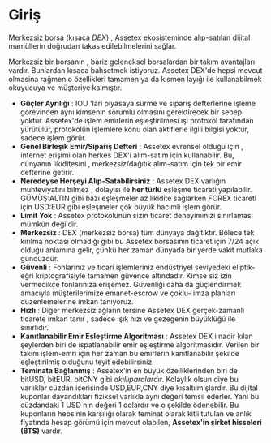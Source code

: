 # Giriş

Merkezsiz borsa (kısaca *DEX*) , Assetex ekosisteminde 
alıp-satılan dijital mamüllerin doğrudan takas edilebilmelerini sağlar.

Merkezsiz bir borsanın , bariz geleneksel borsalardan bir takım avantajları vardır. 
Bunlardan kısaca bahsetmek istiyoruz. Assetex DEX'de hepsi mevcut olmasina 
rağmen o özellikleri tamamen ya da kısmen layığı ile kullanabilmek okuyucuya ve 
müşteriye kalmıştır.

* **Güçler Ayrılığı** : 
  IOU 'lari piyasaya sürme  ve sipariş defterlerine işleme görevinden aynı 
  kimsenin sorumlu olmasını gerektirecek bir sebep yoktur. Assetex'de işlem 
  emirlerin eşleştirilmesi işi protokol tarafından yürütülür, protokolün 
  işlemlere konu olan aktiflerle ilgili bilgisi yoktur, sadece işlem görür.
* **Genel Birleşik Emir/Sipariş Defteri** :
  Assetex evrensel olduğu için , internet erişimi olan herkes  DEX'i alım-satım için 
  kullanabilir. Bu, dünyanın likiditesini , merkezsiz/dağıtık alım-satım için tek bir emir 
  defterine getirir.
* **Neredeyse Herşeyi Alıp-Satabilirsiniz** :
  Assetex DEX varlığın muhteviyatını bilmez , dolayısı ile **her türlü**  eşleşme ticareti 
  yapılabilir. GÜMÜŞ:ALTIN gibi bazı eşleşmeler  az likidite sağlarken FOREX ticareti 
  için USD:EUR gibi eşleşmeler çok büyük hacimli işlem görür.
* **Limit Yok** :
  Assetex protokolünün sizin ticaret deneyiminizi sınırlaması mümkün değildir.
* **Merkezsiz** :
  DEX (merkezsiz borsa) tüm dünyaya dağıtıktır. Bölece tek kırılma noktası 
  olmadığı gibi bu Assetex borsasının ticaret için 7/24 açık olduğu anlamına 
  gelir, çünkü her zaman dünyada bir yerde vakit mutlaka gündüzdür. 
* **Güvenli** :
  Fonlarınız ve ticari işlemleriniz endüstriyel seviyedeki eliptik-eğri kriptografisiyle tamamen güvence altındadır. 
   Kimse siz izin vermedikçe fonlarınıza erişemez.
  Güvenliği daha da güçlendirmek amacıyla müşterilerimize emanet-escrow ve çoklu-
  imza planları düzenlemelerine imkan tanıyoruz.
* **Hızlı** :
  Diğer merkezsiz ağların tersine Assetex DEX gerçek-zamanlı ticarete
   imkan tanır , sadece ışık hızı ve gezegenin büyüklüğü 
  ile sınırlıdır.
* **Kanıtlanabilir Emir Eşleştirme Algoritması** :
  Assetex DEX i nadir kılan şeylerden biri de ispatlanabilir emir eşleştirme 
  algoritmasıdır.  Verilen bir takım işlem-emri  için her zaman bu emirlerin 
  kanıtlanabilir şekilde eşleştirilmiş olduğunu teyit edebilirsiniz.
* **Teminata Bağlanmış** :
  Assetex'in en büyük özelliklerinden biri de bitUSD, bitEUR, bitCNY gibi 
  *akıllıparalar*dır. Kolaylık olsun diye bu varlıklar cüzdan içerisinde USD,EUR,CNY 
  diye kısaltılmışlardır. Bu dijital kuponlar dayandıkları fiziksel varlıkla aynı değeri 
  temsil ederler. Yani bu cüzdandaki 1 USD nin değeri 1 dolardır ve o şekilde 
  ödenebilir. Bu kuponların hepsinin karşılığı olarak teminat olarak kitli tutulan ve anlık 
  fiyatında hesap görümü için mevcut olabilen, **Assetex'in şirket hisseleri (BTS)** 
   vardır.